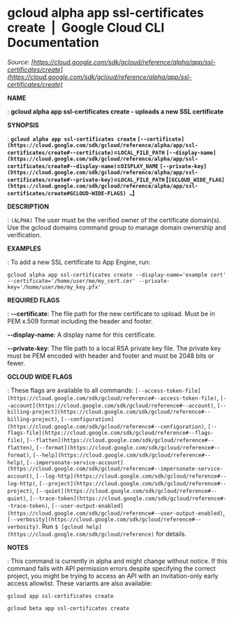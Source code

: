 # gcloud alpha app ssl-certificates create  |  Google Cloud CLI Documentation

*Source: [https://cloud.google.com/sdk/gcloud/reference/alpha/app/ssl-certificates/create](https://cloud.google.com/sdk/gcloud/reference/alpha/app/ssl-certificates/create)*

**NAME**

: **gcloud alpha app ssl-certificates create - uploads a new SSL certificate**

**SYNOPSIS**

: **`gcloud alpha app ssl-certificates create` `[--certificate](https://cloud.google.com/sdk/gcloud/reference/alpha/app/ssl-certificates/create#--certificate)`=`LOCAL_FILE_PATH` `[--display-name](https://cloud.google.com/sdk/gcloud/reference/alpha/app/ssl-certificates/create#--display-name)`=`DISPLAY_NAME` `[--private-key](https://cloud.google.com/sdk/gcloud/reference/alpha/app/ssl-certificates/create#--private-key)`=`LOCAL_FILE_PATH` [`[GCLOUD_WIDE_FLAG](https://cloud.google.com/sdk/gcloud/reference/alpha/app/ssl-certificates/create#GCLOUD-WIDE-FLAGS) …`]**

**DESCRIPTION**

: `(ALPHA)` The user must be the verified owner of the certificate
domain(s). Use the gcloud domains command group to manage domain ownership and
verification.

**EXAMPLES**

: To add a new SSL certificate to App Engine, run:

```
gcloud alpha app ssl-certificates create --display-name='example cert' --certificate='/home/user/me/my_cert.cer' --private-key='/home/user/me/my_key.pfx'
```

**REQUIRED FLAGS**

: **--certificate**:
The file path for the new certificate to upload. Must be in PEM x.509 format
including the header and footer.

**--display-name**:
A display name for this certificate.

**--private-key**:
The file path to a local RSA private key file. The private key must be PEM
encoded with header and footer and must be 2048 bits or fewer.

**GCLOUD WIDE FLAGS**

: These flags are available to all commands: `[--access-token-file](https://cloud.google.com/sdk/gcloud/reference#--access-token-file)`,
`[--account](https://cloud.google.com/sdk/gcloud/reference#--account)`, `[--billing-project](https://cloud.google.com/sdk/gcloud/reference#--billing-project)`,
`[--configuration](https://cloud.google.com/sdk/gcloud/reference#--configuration)`,
`[--flags-file](https://cloud.google.com/sdk/gcloud/reference#--flags-file)`,
`[--flatten](https://cloud.google.com/sdk/gcloud/reference#--flatten)`, `[--format](https://cloud.google.com/sdk/gcloud/reference#--format)`, `[--help](https://cloud.google.com/sdk/gcloud/reference#--help)`, `[--impersonate-service-account](https://cloud.google.com/sdk/gcloud/reference#--impersonate-service-account)`,
`[--log-http](https://cloud.google.com/sdk/gcloud/reference#--log-http)`,
`[--project](https://cloud.google.com/sdk/gcloud/reference#--project)`, `[--quiet](https://cloud.google.com/sdk/gcloud/reference#--quiet)`, `[--trace-token](https://cloud.google.com/sdk/gcloud/reference#--trace-token)`, `[--user-output-enabled](https://cloud.google.com/sdk/gcloud/reference#--user-output-enabled)`,
`[--verbosity](https://cloud.google.com/sdk/gcloud/reference#--verbosity)`.
Run `$ [gcloud help](https://cloud.google.com/sdk/gcloud/reference)` for details.

**NOTES**

: This command is currently in alpha and might change without notice. If this
command fails with API permission errors despite specifying the correct project,
you might be trying to access an API with an invitation-only early access
allowlist. These variants are also available:

```
gcloud app ssl-certificates create
```

```
gcloud beta app ssl-certificates create
```